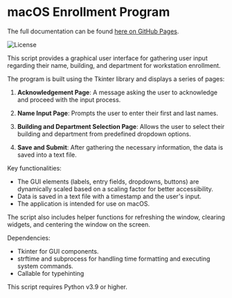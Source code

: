 # macOS Enrollment Program

The full documentation can be found [here on GitHub Pages](https://jukelyn.github.io/macOS-Enrollment-Program/).

![License](https://img.shields.io/badge/License-CC%20BY%20NC%20ND%204.0-lightgrey)

This script provides a graphical user interface for gathering user input
regarding their name, building, and department for workstation enrollment.

The program is built using the Tkinter library and displays a series of pages:

1. **Acknowledgement Page**: A message asking the user to acknowledge and
proceed with the input process.

2. **Name Input Page**: Prompts the user to enter their first and last names.

3. **Building and Department Selection Page**: Allows the user to select their
building and department from predefined dropdown options.

4. **Save and Submit**: After gathering the necessary information, the data is
saved into a text file.

Key functionalities:
- The GUI elements (labels, entry fields, dropdowns, buttons) are dynamically
scaled based on a scaling factor for better accessibility.
- Data is saved in a text file with a timestamp and the user's input.
- The application is intended for use on macOS.

The script also includes helper functions for refreshing the window, clearing
widgets, and centering the window on the screen.

Dependencies:
- Tkinter for GUI components.
- strftime and subprocess for handling time formatting and executing system
commands.
- Callable for typehinting


This script requires Python v3.9 or higher.
